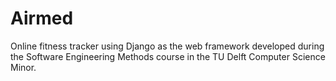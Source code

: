 # Airmed
Online fitness tracker using Django as the web framework developed during the Software Engineering Methods course in the TU Delft Computer Science Minor.
